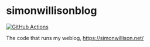 # simonwillisonblog

[![GitHub Actions](https://github.com/simonw/simonwillisonblog/actions/workflows/ci.yml/badge.svg)](https://github.com/simonw/simonwillisonblog/actions)

The code that runs my weblog, https://simonwillison.net/
